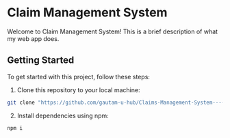 # Claim Management System 

Welcome to Claim Management System! This is a brief description of what my web app does.

## Getting Started

To get started with this project, follow these steps:

1. Clone this repository to your local machine:

```bash
git clone "https://github.com/gautam-u-hub/Claims-Management-System----DEMO/new/master?filename=README.md"
```
2. Install dependencies using npm:

```bash
npm i

